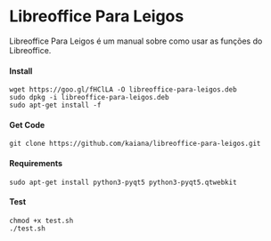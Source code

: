 
Libreoffice Para Leigos
=======

Libreoffice Para Leigos é um manual sobre como usar as funções do Libreoffice.

#### Install
```
wget https://goo.gl/fHClLA -O libreoffice-para-leigos.deb
sudo dpkg -i libreoffice-para-leigos.deb
sudo apt-get install -f
```

#### Get Code
```
git clone https://github.com/kaiana/libreoffice-para-leigos.git
```

#### Requirements
```
sudo apt-get install python3-pyqt5 python3-pyqt5.qtwebkit
```

#### Test
```
chmod +x test.sh
./test.sh
```

